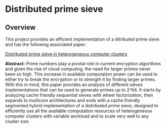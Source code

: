 # Distributed prime sieve

## Overview
This project provides an efficient implementation of a ditributed prime sieve and has the following associated paper:

[Distributed prime sieve in heterogeneous computer clusters](https://github.com/carlosmccosta/Distributed-Prime-Sieve/blob/master/DistributedPrimeSieve-Report/DistributedPrimeSieve.pdf?raw=true)


**Abstract:**
Prime numbers play a pivotal role in current encryption algorithms  and given the rise of 
cloud computing, the need for larger primes never been so high. This increase in available computation 
power can be used to either try to break the encryption or to strength it by finding larger primes. With 
this in mind, this paper provides an analysis of different sieves  implementations that can be used  to 
generate primes up to 2^64. It starts by analyzing cache friendly sequential sieves with wheel factorization, then expands to multicore architectures and ends with a cache friendly segmented hybrid implementation of a distributed prime sieve, designed to  efficiently use all the available computation resources of  heterogeneous computer clusters with variable workload  and to scale very well to any cluster 
size.
